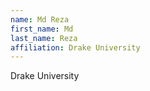 ```yaml
---
name: Md Reza
first_name: Md
last_name: Reza
affiliation: Drake University
---
```


Drake University
